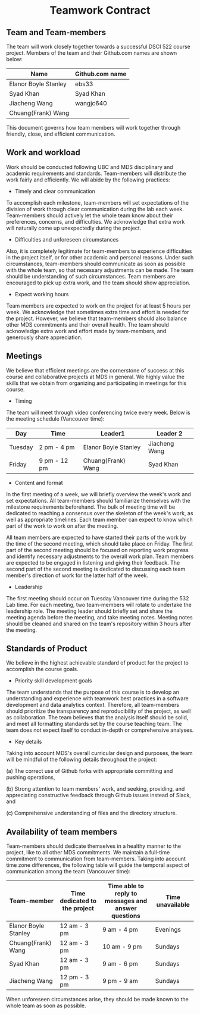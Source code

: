 <center> <h1>Teamwork Contract</h1> </center>

## Team and Team-members

The team will work closely together towards a successful DSCI 522 course project. Members of the team and their Github.com names are shown below: 

| Name                | Github.com name |
|---------------------|-----------------|
| Elanor Boyle Stanley |  ebs33      |
| Syad Khan   | Syad Khan  |
| Jiacheng Wang       | wangjc640       |
| Chuang(Frank) Wang  |   |

This document governs how team members will work together through friendly, close, and efficient communication. 

## Work and workload

Work should be conducted following UBC and MDS disciplinary and academic requirements and standards. 
Team-members will distribute the work fairly and efficiently. We will abide by the following practices:

 - Timely and clear communication 

To accomplish each milestone, team-members will set expectations of the division of work through clear communication during the lab each week.
Team-members should actively let the whole team know about their preferences, concerns, and difficulties.
We acknowledge that extra work will naturally come up unexpectedly during the project. 

 - Difficulties and unforeseen circumstances 
 
Also, it is completely legitimate for team-members to experience difficulties in the project itself, or for other academic and personal reasons. 
Under such circumstances, team-members should communicate as soon as possible with the whole team, so that necessary adjustments can be made. 
The team should be understanding of such circumstances. 
Team members are encouraged to pick up extra work, and the team should show appreciation. 

 - Expect working hours
 
Team members are expected to work on the project for at least 5 hours per week. 
We acknowledge that sometimes extra time and effort is needed for the project. However, we believe that team-members should also balance other MDS commitments and their overall health. 
The team should acknowledge extra work and effort made by team-members, and generously share appreciation. 

## Meetings

We believe that efficient meetings are the cornerstone of success at this course and collaborative projects at MDS in general. We highly value the skills that we obtain from organizing and participating in meetings for this course. 

 - Timing
 
The team will meet through video conferencing twice every week. Below is the meeting schedule (Vancouver time): 

| Day      | Time      | Leader1             | Leader 2           |
|----------|-----------|---------------------|--------------------|
| Tuesday  | 2 pm - 4 pm | Elanor Boyle Stanley | Jiacheng Wang   |
| Friday | 9 pm - 12 pm |  Chuang(Frank) Wang    |  Syad Khan |

 - Content and format
 
In the first meeting of a week, we will briefly overview the week's work and set expectations. All team-members should familiarize themselves with the milestone requirements beforehand. 
The bulk of meeting time will be dedicated to reaching a consensus over the skeleton of the week's work, as well as appropriate timelines. Each team member can expect to know which part of the work to work on after the meeting. 

All team members are expected to have started their parts of the work by the time of the second meeting, which should take place on Friday. The first part of the second meeting should be focused on reporting work progress and identify necessary adjustments to the overall work plan. Team members are expected to be engaged in listening and giving their feedback.
The second part of the second meeting is dedicated to discussing each team member's direction of work for the latter half of the week. 

 - Leadership
 
The first meeting should occur on Tuesday Vancouver time during the 532 Lab time. For each meeting, two team-members will rotate to undertake the leadership role. 
The meeting leader should briefly set and share the meeting agenda before the meeting, and take meeting notes. 
Meeting notes should be cleaned and shared on the team's repository within 3 hours after the meeting. 

## Standards of Product

We believe in the highest achievable standard of product for the project to accomplish the course goals.

 - Priority skill development goals

The team understands that the purpose of this course is to develop an understanding and experience with teamwork best practices in a software development and data analytics context. 
Therefore, all team-members should prioritize the transparency and reproducibility of the project, as well as collaboration. 
The team believes that the analysis itself should be solid, and meet all formatting standards set by the course teaching team. 
The team does not expect itself to conduct in-depth or comprehensive analyses. 

 - Key details
 
Taking into account MDS's overall curricular design and purposes, the team will be mindful of the following details throughout the project:

(a) The correct use of Github forks with appropriate committing and pushing operations,

(b) Strong attention to team members' work, and seeking, providing, and appreciating constructive feedback through Github issues instead of Slack, and 

(c) Comprehensive understanding of files and the directory structure.


## Availability of team members

Team-members should dedicate themselves in a healthy manner to the project, like to all other MDS commitments. 
We maintain a full-time commitment to communication from team-members. Taking into account time zone differences, the following table will guide the temporal aspect of communication among the team (Vancouver time):

| Team-member         | Time dedicated to the project | Time able to reply to messages and answer questions | Time unavailable |
|---------------------|-------------------------------|--------------------------------------------------|------------------|
| Elanor Boyle Stanley | 12 am - 3 pm                  | 9 am - 4 pm                                     | Evenings        |
| Chuang(Frank) Wang     | 12 am - 3 pm                   | 10 am - 9 pm                                      |      Sundays          |
| Syad Khan       | 12 am - 3 pm                   | 9 am - 6 pm                                      | Sundays          |
| Jiacheng Wang   | 12 pm - 3 pm                  | 9 pm - 9 am                                     | Sundays     |

When unforeseen circumstances arise, they should be made known to the whole team as soon as possible. 